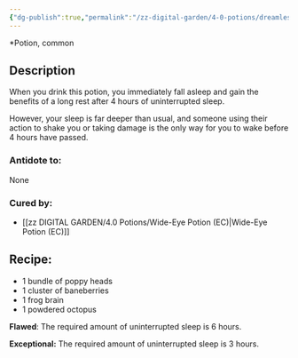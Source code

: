 ```yaml
---
{"dg-publish":true,"permalink":"/zz-digital-garden/4-0-potions/dreamless-sleep-potion-2nd/"}
---
```


*Potion, common 

## Description
When you drink this potion, you immediately fall asleep and gain the benefits of a long rest after 4 hours of uninterrupted sleep. 

However, your sleep is far deeper than usual, and someone using their action to shake you or taking damage is the only way for you to wake before 4 hours have passed.

### Antidote to: 
None

### Cured by:
- [[zz DIGITAL GARDEN/4.0 Potions/Wide-Eye Potion (EC)\|Wide-Eye Potion (EC)]]

## Recipe:

- 1 bundle of poppy heads
- 1 cluster of baneberries
- 1 frog brain
- 1 powdered octopus


**Flawed**:
The required amount of uninterrupted sleep is 6 hours.

**Exceptional:** 
The required amount of uninterrupted sleep is 3 hours.